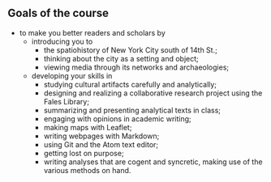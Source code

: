 ## Goals of the course 

* to make you better readers and scholars by
    * introducing you to 
        * the spatiohistory of New York City south of 14th St.;
        * thinking about the city as a setting and object;
        * viewing media through its networks and archaeologies;
    * developing your skills in
        * studying cultural artifacts carefully and analytically;
        * designing and realizing a collaborative research project using the Fales Library;
        * summarizing and presenting analytical texts in class;
        * engaging with opinions in academic writing;
        * making maps with Leaflet;
        * writing webpages with Markdown; 
        * using Git and the Atom text editor;
        * getting lost on purpose;
        * writing analyses that are cogent and syncretic, making use of the various methods on hand.

